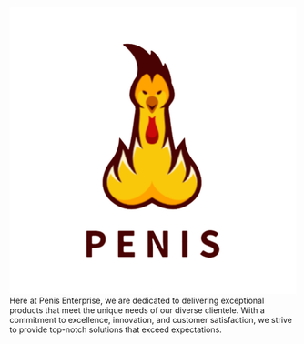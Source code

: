 <img src="content/logo.png"></img>
Here at Penis Enterprise, we are dedicated to delivering exceptional products that meet the unique needs of our diverse clientele. With a commitment to excellence, innovation, and customer satisfaction, we strive to provide top-notch solutions that exceed expectations. 
